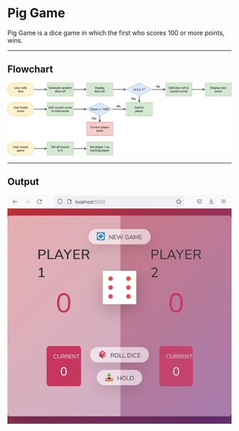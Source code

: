 # Pig Game
 Pig Game is a dice game in which the first who scores 100 or more points, wins.
 
 ---
## Flowchart
![Flowchart](/images/pig-game-flowchart.png)

---
## Output
![Output](/images/outputJPG.JPG)
